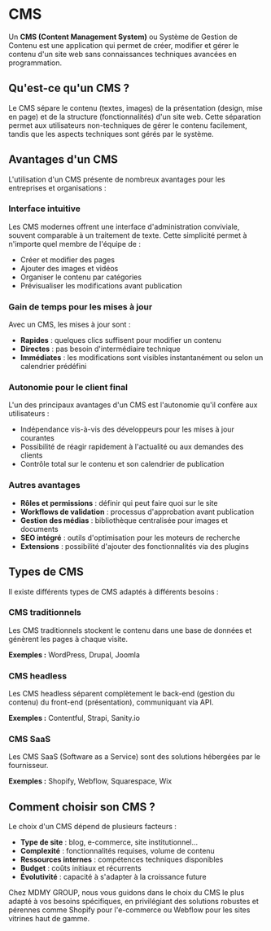 # CMS

Un **CMS (Content Management System)** ou Système de Gestion de Contenu est une application qui permet de créer, modifier et gérer le contenu d'un site web sans connaissances techniques avancées en programmation.

## Qu'est-ce qu'un CMS ?

Le CMS sépare le contenu (textes, images) de la présentation (design, mise en page) et de la structure (fonctionnalités) d'un site web. Cette séparation permet aux utilisateurs non-techniques de gérer le contenu facilement, tandis que les aspects techniques sont gérés par le système.

## Avantages d'un CMS

L'utilisation d'un CMS présente de nombreux avantages pour les entreprises et organisations :

### Interface intuitive

Les CMS modernes offrent une interface d'administration conviviale, souvent comparable à un traitement de texte. Cette simplicité permet à n'importe quel membre de l'équipe de :
- Créer et modifier des pages
- Ajouter des images et vidéos
- Organiser le contenu par catégories
- Prévisualiser les modifications avant publication

### Gain de temps pour les mises à jour

Avec un CMS, les mises à jour sont :
- **Rapides** : quelques clics suffisent pour modifier un contenu
- **Directes** : pas besoin d'intermédiaire technique
- **Immédiates** : les modifications sont visibles instantanément ou selon un calendrier prédéfini

### Autonomie pour le client final

L'un des principaux avantages d'un CMS est l'autonomie qu'il confère aux utilisateurs :
- Indépendance vis-à-vis des développeurs pour les mises à jour courantes
- Possibilité de réagir rapidement à l'actualité ou aux demandes des clients
- Contrôle total sur le contenu et son calendrier de publication

### Autres avantages

- **Rôles et permissions** : définir qui peut faire quoi sur le site
- **Workflows de validation** : processus d'approbation avant publication
- **Gestion des médias** : bibliothèque centralisée pour images et documents
- **SEO intégré** : outils d'optimisation pour les moteurs de recherche
- **Extensions** : possibilité d'ajouter des fonctionnalités via des plugins

## Types de CMS

Il existe différents types de CMS adaptés à différents besoins :

### CMS traditionnels

Les CMS traditionnels stockent le contenu dans une base de données et génèrent les pages à chaque visite.

**Exemples :** WordPress, Drupal, Joomla

### CMS headless

Les CMS headless séparent complètement le back-end (gestion du contenu) du front-end (présentation), communiquant via API.

**Exemples :** Contentful, Strapi, Sanity.io

### CMS SaaS

Les CMS SaaS (Software as a Service) sont des solutions hébergées par le fournisseur.

**Exemples :** Shopify, Webflow, Squarespace, Wix

## Comment choisir son CMS ?

Le choix d'un CMS dépend de plusieurs facteurs :

- **Type de site** : blog, e-commerce, site institutionnel...
- **Complexité** : fonctionnalités requises, volume de contenu
- **Ressources internes** : compétences techniques disponibles
- **Budget** : coûts initiaux et récurrents
- **Évolutivité** : capacité à s'adapter à la croissance future

Chez MDMY GROUP, nous vous guidons dans le choix du CMS le plus adapté à vos besoins spécifiques, en privilégiant des solutions robustes et pérennes comme Shopify pour l'e-commerce ou Webflow pour les sites vitrines haut de gamme.
